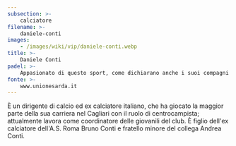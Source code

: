 ```yaml
---
subsection: >-
    calciatore
filename: >-
    daniele-conti
images:
    - /images/wiki/vip/daniele-conti.webp
title: >-
    Daniele Conti
padel: >-
    Appasionato di questo sport, come dichiarano anche i suoi compagni e colleghi, gioca spesso in Sardegna dove vive. Ha preso parte a diverse iniziative solidali come il Gilette Padel Vip Cup tenutosi a Sabaudia nel 2019.
fonte: >-
    www.unionesarda.it
---
```

È un dirigente di calcio ed ex calciatore italiano, che ha giocato la maggior parte della sua carriera nel Cagliari con il ruolo di centrocampista; attualmente lavora come coordinatore delle giovanili del club. È figlio dell'ex calciatore dell'A.S. Roma Bruno Conti e fratello minore del collega Andrea Conti.